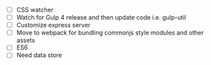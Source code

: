 - [ ] CSS watcher
- [ ] Watch for Gulp 4 release and then update code i.e. gulp-util
- [ ] Customize express server
- [ ] Move to webpack for bundling commonjs style modules and other assets
- [ ] ES6
- [ ] Need data store